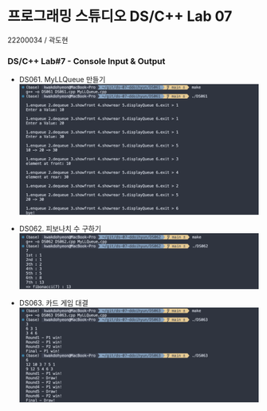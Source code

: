 # 프로그래밍 스튜디오 DS/C++ Lab 07
22200034 / 곽도현

### DS/C++ Lab#7 - Console Input & Output
- DS061. MyLLQueue 만들기
  ![DS061](./captures/DS061.png)

- DS062. 피보나치 수 구하기
  ![DS062](./captures/DS062.png)

- DS063. 카드 게임 대결
  ![DS063](./captures/DS063.png)
